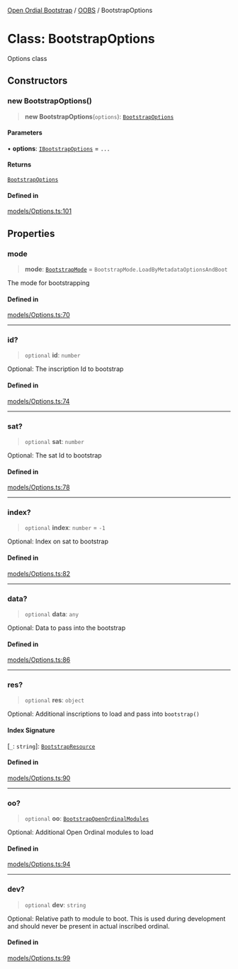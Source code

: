 [Open Ordial Bootstrap](../../README.md) / [OOBS](../README.md) / BootstrapOptions

# Class: BootstrapOptions

Options class

## Constructors

### new BootstrapOptions()

> **new BootstrapOptions**(`options`): [`BootstrapOptions`](BootstrapOptions.md)

#### Parameters

• **options**: [`IBootstrapOptions`](../interfaces/IBootstrapOptions.md) = `...`

#### Returns

[`BootstrapOptions`](BootstrapOptions.md)

#### Defined in

[models/Options.ts:101](https://github.com/open-ordinal/open-ordinal-bootstrap/blob/4c10c1c7d08e64d9389b8371356c764525d9fbc7/src/models/Options.ts#L101)

## Properties

### mode

> **mode**: [`BootstrapMode`](../enumerations/BootstrapMode.md) = `BootstrapMode.LoadByMetadataOptionsAndBoot`

The mode for bootstrapping

#### Defined in

[models/Options.ts:70](https://github.com/open-ordinal/open-ordinal-bootstrap/blob/4c10c1c7d08e64d9389b8371356c764525d9fbc7/src/models/Options.ts#L70)

***

### id?

> `optional` **id**: `number`

Optional: The inscription Id to bootstrap

#### Defined in

[models/Options.ts:74](https://github.com/open-ordinal/open-ordinal-bootstrap/blob/4c10c1c7d08e64d9389b8371356c764525d9fbc7/src/models/Options.ts#L74)

***

### sat?

> `optional` **sat**: `number`

Optional: The sat Id to bootstrap

#### Defined in

[models/Options.ts:78](https://github.com/open-ordinal/open-ordinal-bootstrap/blob/4c10c1c7d08e64d9389b8371356c764525d9fbc7/src/models/Options.ts#L78)

***

### index?

> `optional` **index**: `number` = `-1`

Optional: Index on sat to bootstrap

#### Defined in

[models/Options.ts:82](https://github.com/open-ordinal/open-ordinal-bootstrap/blob/4c10c1c7d08e64d9389b8371356c764525d9fbc7/src/models/Options.ts#L82)

***

### data?

> `optional` **data**: `any`

Optional: Data to pass into the bootstrap

#### Defined in

[models/Options.ts:86](https://github.com/open-ordinal/open-ordinal-bootstrap/blob/4c10c1c7d08e64d9389b8371356c764525d9fbc7/src/models/Options.ts#L86)

***

### res?

> `optional` **res**: `object`

Optional: Additional inscriptions to load and pass into `bootstrap()`

#### Index Signature

 \[`_`: `string`\]: [`BootstrapResource`](BootstrapResource.md)

#### Defined in

[models/Options.ts:90](https://github.com/open-ordinal/open-ordinal-bootstrap/blob/4c10c1c7d08e64d9389b8371356c764525d9fbc7/src/models/Options.ts#L90)

***

### oo?

> `optional` **oo**: [`BootstrapOpenOrdinalModules`](BootstrapOpenOrdinalModules.md)

Optional: Additional Open Ordinal modules to load

#### Defined in

[models/Options.ts:94](https://github.com/open-ordinal/open-ordinal-bootstrap/blob/4c10c1c7d08e64d9389b8371356c764525d9fbc7/src/models/Options.ts#L94)

***

### dev?

> `optional` **dev**: `string`

Optional: Relative path to module to boot. This is used during development
and should never be present in actual inscribed ordinal.

#### Defined in

[models/Options.ts:99](https://github.com/open-ordinal/open-ordinal-bootstrap/blob/4c10c1c7d08e64d9389b8371356c764525d9fbc7/src/models/Options.ts#L99)
